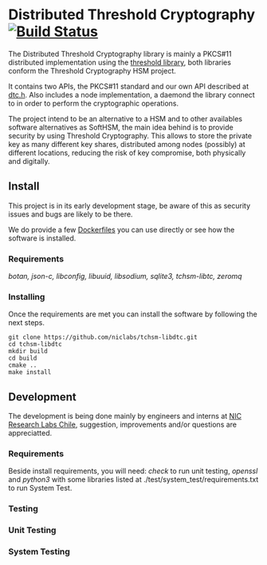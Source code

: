 # Distributed Threshold Cryptography [![Build Status](https://travis-ci.org/niclabs/tchsm-libdtc.svg?branch=master)](https://travis-ci.org/niclabs/tchsm-libdtc)

The Distributed Threshold Cryptography library is mainly a PKCS#11 distributed implementation using the [threshold library](https://github.com/niclabs/tchsm-libtc), both libraries conform the Threshold Cryptography HSM project.

It contains two APIs, the PKCS#11 standard and our own API described at [dtc.h](https://github.com/niclabs/tchsm-libdtc/blob/master/src/include/dtc.h). Also includes a node implementation, a daemond the library connect to in order to perform the cryptographic operations.

The project intend to be an alternative to a HSM and to other availables software alternatives as SoftHSM, the main idea behind is to provide security by using Threshold Cryptography. This allows to store the private key as many different key shares, distributed among nodes (possibly) at different locations, reducing the risk of key compromise, both physically and digitally.

## Install

This project is in its early development stage, be aware of this as security issues and bugs are likely to be there.

We do provide a few [Dockerfiles](https://github.com/niclabs/docker/tree/master/tchsm) you can use directly or see how the software is installed.

### Requirements

*botan, json-c, libconfig, libuuid, libsodium, sqlite3, tchsm-libtc, zeromq*

### Installing

Once the requirements are met you can install the software by following the next steps.

```shell
git clone https://github.com/niclabs/tchsm-libdtc.git
cd tchsm-libdtc
mkdir build
cd build
cmake ..
make install
```

## Development

The development is being done mainly by engineers and interns at [NIC Research Labs Chile](http://niclabs.cl), suggestion, improvements and/or questions are appreciatted.

### Requirements

Beside install requirements, you will need: *check* to run unit testing, *openssl* and *python3* with some libraries listed at ./test/system_test/requirements.txt to run System Test.

### Testing

### Unit Testing

### System Testing
